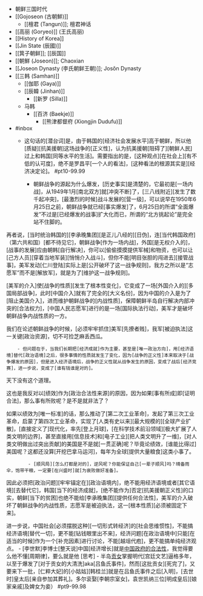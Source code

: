 - 朝鲜三国时代
- [[Gojoseon (古朝鮮)]]
    - [[檀君 (Tangun)]]; 檀君神话
- [[高丽 (Goryeo)]] (王氏高丽)
- [[History of Korea]]
- [[Jin State (辰國)]]
- [[箕子朝鲜]]; [[辰国]]
- [[朝鮮 (Joseon)]]; Chaoxian
- [[Joseon Dynasty (李氏朝鲜王朝)]]; Josŏn Dynasty
- [[三韩 (Samhan)]]
    - [[伽耶 (Gaya)]]
    - [[辰韓 (Jinhan)]]
        - [[新罗 (Silla)]]
    - 马韩
        - [[百济 (Baekje)]]
            - [[熊津都督府 (Xiongjin Dudufu)]]
- #inbox
    - 这句话的[潜台词]是，由于韩国的[经济社会发展水平]高于朝鲜，所以他[质疑][抗美援朝]这场战争的[正义性]，认为抗美援朝[阻碍了][朝鲜人民]过上和韩国[同等水平的生活]。需要指出的是，[这种观点][在社会上][有不低的认可度]，绝不是罗昌平[一个人的看法]，[这种看法的根源其实是][经济决定论]。 #pt10-99.99


        - 朝鲜战争的源起为什么爆发，[历史事实]是清楚的，它最初是[一场内战]，从1949年1月[南北双方]就[冲突不断]了，[三八线附近][发生了数千起冲突]，[最激烈的时候]战斗发展的[营一级]，可以说早在1950年6月25日之前，朝鲜战争就已经[事实爆发]了，6月25日的所谓“全面爆发”不过是[已经爆发的战事]扩大化而已，所谓的“北方挑起论”是完全站不住脚的。

再者说，[当时统治韩国的][李承晚集团][是正儿八经的][日伪]，连[当代韩国政府]（第六共和国）[都不待见它]，朝鲜战争[作为一场内战]，外国[是无权介入的]，[战事的发展]应由朝韩[自行解决]，你可以[偷偷摸摸提供军械]和物资，也可以让[己方人员][穿着当地军装][悄悄介入战斗]，但你不能[明目张胆的闯进去][接管战事]，美军发动[仁川登陆]实际上是[公开破坏了这一战争规则]，我方之所以是“志愿军”而不是[解放军]，就是为了[维护这一战争规则]。

[美军的介入]使[战争的性质][发生了根本性变化]，它变成了一场[外国介入的][多国局部战争]，此时[中国介入]就有了完全的[大义名份]，因为中国的介入是为了[阻止美国介入]，进而维护朝鲜战争的[内战性质]，保障朝鲜半岛自行解决内部冲突的[合法权力]，[中国人民志愿军]进行的是一场[国际执法行动]，美军才是破坏朝鲜战争内战性质的一方。

我们在论述朝鲜战争的时候，[必须牢牢抓住]美军[先撩者贱]，我军[被迫执法]这一关键[政治资源]，切不可捡芝麻丢西瓜。


        - 但问题在于，当我们长期把[经济成就]作为主要，甚至是[唯一政治方向]，用[经济语境]替代[政治语境]之后，很多事情的性质就发生了变化，因为[战争的正义性]本来取决于[战争爆发的原因]，但是进入经济语境后，战争的正义性就从战争发生的原因，变成了战后[经济竞赛]，进一步说，变成了[谁有钱谁是对的]。

天下没有这个道理。

这也是我反对以[绩效]作为[政治合法性来源]的原因，因为如果[事有所成]即[证明合法]，那么事有所败呢？是不是就非法了？

如果以绩效为[唯一标准]的话，那么推动了[第二次工业革命]，发起了第三次工业革命，启蒙了第四次工业革命，实现了[人类有史以来][最大规模的][全球产业扩散]，[直接定义了]现代化，率先[登上月球]，[在科学技术前沿领域][极大扩展了人类文明的边界]，甚至直接用[信息技术]和[电子工业][把人类文明升了一维]，[对人类文明做出过突出贡献]的美国是不是就[一贯正确]呢？毕竟论绩效，[谁能比得过]美国呢？这都还没算[开挖巴拿马运河]，每年为全球[提供大量粮食]这类小事了。


            - [顺风局][怎么打都是对的]，逆风呢？你能保证自己[一辈子顺风]吗？晴备雨伞，饱带干粮，一定要[在兴盛时]就[为衰败做好准备]。

因此必须把[政治问题][牢牢锚定在][政治语境内]，绝不能用经济语境或者[其它语境][去替代它]，韩国[当下的经济成就]，[绝不能作为]否定[抗美援朝正义性]的口实，朝鲜[当下的贫困]也绝不能给[李承晚集团][提供任何合法性]，美军的介入破坏了朝鲜战争的内战性质，志愿军是被迫执法，这一[根本性质][必须被固定下来]。

进一步说，中国社会[必须摆脱这种][一切形式转经济]的[社会思维惯性]，不能搞经济语境[替代一切]，更不能[钻钱眼里出不来]，经济问题[在政治语境中]只能[在适当的时候]作为一个[补充因素]进行讨论，不能[越俎代庖]，更不能搞单纯经济观点。
        - [李世默]李博士[整天说]中国[经济增长]就是[中国政府的合法性](https://www.zhihu.com/question/491084605/answer/2159801207)，我觉得要么他不懂[周期律]，要么就是他 [思考]
    - 半岛[贡女](https://www.zhihu.com/question/463348493/answer/1926081384)掌握明代[宫廷文艺]逼格多年，以至于爆发了[对于贡女的大清洗]aka[吕鱼氏事件]，然而[这批贡女][死完了]，又要来下一批，[仁粹大妃]的[小姑姑][韩桂兰]就是在吕鱼氏事件之后[入明]，[去世时]皇太后[亲自参加其葬礼]。多尔衮娶[李朝宗室女]，袁世凯纳三位[明成皇后][娘家亲戚]及婢女为妾） #pt9-99.98
